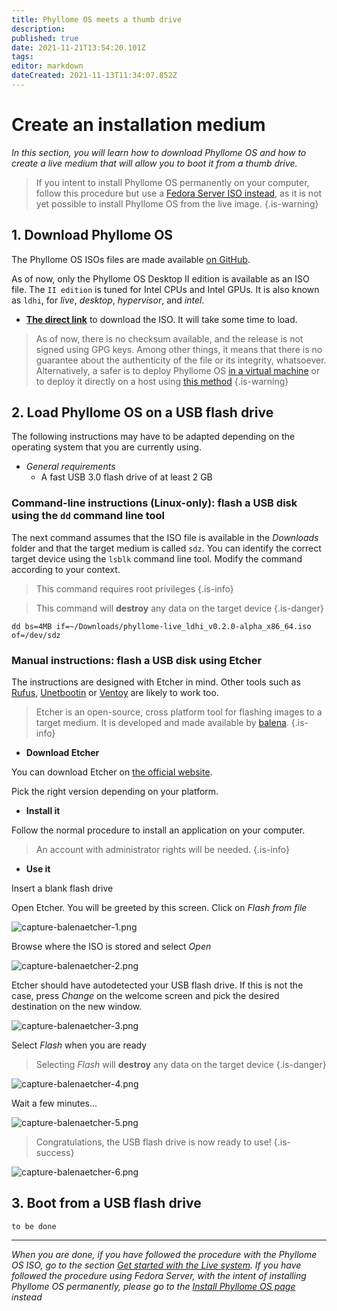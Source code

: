 ```yaml
---
title: Phyllome OS meets a thumb drive
description: 
published: true
date: 2021-11-21T13:54:20.101Z
tags: 
editor: markdown
dateCreated: 2021-11-13T11:34:07.852Z
---
```


# Create an installation medium

*In this section, you will learn how to download Phyllome OS and how to create a live medium that will allow you to boot it from a thumb drive.*

> If you intent to install Phyllome OS permanently on your computer, follow this procedure but use a [Fedora Server ISO instead](https://getfedora.org/en/server/), as it is not yet possible to install Phyllome OS from the live image.
{.is-warning}

## 1. Download Phyllome OS 

The Phyllome OS ISOs files are made available [on GitHub](https://github.com/PhyllomeOS/phyllomeos/releases).

As of now, only the Phyllome OS Desktop II edition is available as an ISO file. The `II edition` is tuned for Intel CPUs and Intel GPUs. It is also known as `ldhi`, for *live*, *desktop*, *hypervisor*, and *intel*. 

* [**The direct link**](https://github.com/PhyllomeOS/phyllomeos/releases/download/v.0.2.0-alpha/phyllome-live_ldhi_v0.2.0-alpha_x86_64.iso) to download the ISO. It will take some time to load. 

> As of now, there is no checksum available, and the release is not signed using GPG keys. Among other things, it means that there is no guarantee about the authenticity of the file or its integrity, whatsoever. Alternatively, a safer is to deploy Phyllome OS [in a virtual machine](https://github.com/PhyllomeOS/phyllomeos#how-to-hack-phyllome-os) or to deploy it directly on a host using [this method](/deploy/live)
{.is-warning}

## 2. Load Phyllome OS on a USB flash drive 

The following instructions may have to be adapted depending on the operating system that you are currently using.

* *General requirements*
    * A fast USB 3.0 flash drive of at least 2 GB

### Command-line instructions (Linux-only): flash a USB disk using the `dd` command line tool

The next command assumes that the ISO file is available in the *Downloads* folder and that the target medium is called `sdz`. You can identify the correct target device using the `lsblk` command line tool. Modify the command according to your context. 

> This command requires root privileges
{.is-info}

> This command will **destroy** any data on the target device
{.is-danger}

```
dd bs=4MB if=~/Downloads/phyllome-live_ldhi_v0.2.0-alpha_x86_64.iso of=/dev/sdz
```

### Manual instructions: flash a USB disk using Etcher

The instructions are designed with Etcher in mind. Other tools such as [Rufus](https://rufus.ie/en/), [Unetbootin](https://unetbootin.github.io/) or [Ventoy](https://www.ventoy.net/en/index.html) are likely to work too.  

> Etcher is an open-source, cross platform tool for flashing images to a target medium. It is developed and made available by [balena](https://www.balena.io/). 
{.is-info}

* **Download Etcher**

You can download Etcher on [the official website](https://www.balena.io/etcher/).

Pick the right version depending on your platform.

* **Install it**

Follow the normal procedure to install an application on your computer.

> An account with administrator rights will be needed.
{.is-info}

* **Use it**

Insert a blank flash drive

Open Etcher. You will be greeted by this screen. Click on *Flash from file*

![capture-balenaetcher-1.png](/balena-etcher/capture-balenaetcher-1.png)

Browse where the ISO is stored and select *Open*

![capture-balenaetcher-2.png](/balena-etcher/capture-balenaetcher-2.png)

Etcher should have autodetected your USB flash drive. If this is not the case, press *Change* on the welcome screen and pick the desired destination on the new window.

![capture-balenaetcher-3.png](/balena-etcher/capture-balenaetcher-3.png)

Select *Flash* when you are ready

> Selecting *Flash* will **destroy** any data on the target device
{.is-danger}

![capture-balenaetcher-4.png](/balena-etcher/capture-balenaetcher-4.png)

Wait a few minutes...

![capture-balenaetcher-5.png](/balena-etcher/capture-balenaetcher-5.png)

> Congratulations, the USB flash drive is now ready to use!
{.is-success}

![capture-balenaetcher-6.png](/balena-etcher/capture-balenaetcher-6.png)

## 3. Boot from a USB flash drive

`to be done`


---

*When you are done, if you have followed the procedure with the Phyllome OS ISO, go to the section [Get started with the Live system](/getstarted/live). If you have followed the procedure using Fedora Server, with the intent of installing Phyllome OS permanently, please go to the [Install Phyllome OS page](https://wiki.phyllo.me/deploy/install) instead* 